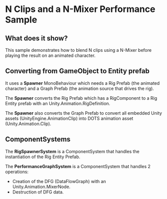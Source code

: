 # N Clips and a N-Mixer Performance Sample



## What does it show?

This sample demonstrates how to blend N clips using a N-Mixer before playing the result on an animated character.

## Converting from GameObject to Entity prefab

It uses a **Spawner** MonoBehaviour which needs a Rig Prefab (the animated character) and a Graph Prefab (the animation source that drives the rig).

The **Spawner** converts the Rig Prefab which has a RigComponent to a Rig Entity prefab with an Unity.Animation.RigDefinition.

The **Spawner** also converts the Graph Prefab to convert all embedded Unity assets (UnityEngine.AnimationClip) into DOTS animation asset (Unity.Animation.Clip).

## ComponentSystems

The **RigSpawnerSystem** is a ComponentSystem that handles the instantiation of the Rig Entity Prefab.

The **PerformanceGraphSystem** is a ComponentSystem that handles 2 operations:
* Creation of the DFG (DataFlowGraph) with an Unity.Animation.MixerNode.
* Destruction of DFG data.
